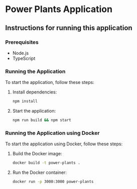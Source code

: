 # Power Plants Application

## Instructions for running this application

### Prerequisites
- Node.js
- TypeScript

### Running the Application

To start the application, follow these steps:

1. Install dependencies:
    ```bash
    npm install
    ```

2. Start the application:
    ```bash
    npm run build && npm start
    ```

### Running the Application using Docker

To start the application using Docker, follow these steps:

1. Build the Docker image:
    ```bash
    docker build -t power-plants .
    ```

2. Run the Docker container:
    ```bash
    docker run -p 3000:3000 power-plants
    ```
